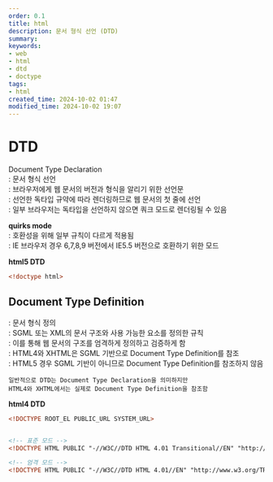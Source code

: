 ```yaml
---
order: 0.1
title: html
description: 문서 형식 선언 (DTD)
summary:
keywords:
- web
- html
- dtd
- doctype
tags:
- html
created_time: 2024-10-02 01:47
modified_time: 2024-10-02 19:07
---
```


# DTD
Document Type Declaration  
: 문서 형식 선언  
: 브라우저에게 웹 문서의 버전과 형식을 알리기 위한 선언문  
: 선언한 독타입 규약에 따라 렌더링하므로 웹 문서의 첫 줄에 선언  
: 일부 브라우저는 독타입을 선언하지 않으면 쿼크 모드로 렌더링될 수 있음

**quirks mode**  
: 호환성을 위해 일부 규칙이 다르게 적용됨  
: IE 브라우저 경우 6,7,8,9 버전에서 IE5.5 버전으로 호환하기 위한 모드   


**html5 DTD**
```html
<!doctype html>
```



## Document Type Definition
: 문서 형식 정의  
: SGML 또는 XML의 문서 구조와 사용 가능한 요소를 정의한 규칙  
: 이를 통해 웹 문서의 구조를 엄격하게 정의하고 검증하게 함  
: HTML4와 XHTML은 SGML 기반으로 Document Type Definition를 참조  
: HTML5 경우 SGML 기반이 아니므로 Document Type Definition를 참조하지 않음   

```
일반적으로 DTD는 Document Type Declaration을 의미하지만 
HTML4와 XHTML에서는 실제로 Document Type Definition을 참조함
```


**html4 DTD**
```html
<!DOCTYPE ROOT_EL PUBLIC_URL SYSTEM_URL>


<!-- 표준 모드 -->
<!DOCTYPE HTML PUBLIC "-//W3C//DTD HTML 4.01 Transitional//EN" "http://www.w3.org/TR/html4/loose.dtd">

<!-- 엄격 모드 -->
<!DOCTYPE HTML PUBLIC "-//W3C//DTD HTML 4.01//EN" "http://www.w3.org/TR/html4/strict.dtd">
```